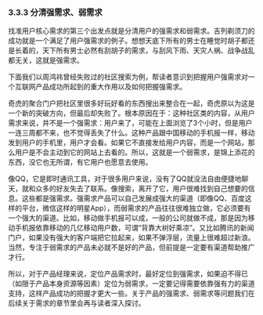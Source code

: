 ### 3.3.3 分清强需求、弱需求

找准用户核心需求的第三个出发点就是分清用户的强需求和弱需求。吉列剃须刀的成功就是一个满足了用户强需求的例子。想想天底下所有的男士在睡觉时胡子都还是长着的，天下所有男士必然有刮胡子的需求，与刮风下雨、天灾人祸、战争战乱都无关，这就是强需求。

下面我们以周鸿祎曾经失败过的社区搜索为例，帮读者意识到把握用户强需求对一个互联网产品成功所起到的重大作用以及如何把握强需求。

奇虎的聚合门户把社区里很多好玩好看的东西搜出来整合在一起，奇虎原以为这是一个新的突破方向，但最后却失败了。根本原因在于：这种社区类的内容，从用户需求来说，并不是一个强需求：用户来了，可能在上面浏览了3个小时，但是用户一连三周都不来，也不觉得丢失了什么。这种产品跟中国移动的手机报一样，移动发到用户的手机里，用户才会看。如果它不直接发给用户内容，而是一个网站，那么用户是不会主动到它的网站上去看的。所以，这就是一个弱需求，是锦上添花的东西，没它也无所谓，有它用户也愿意去使用。

像QQ，它是即时通讯工具，对于很多用户来说，没有了QQ就没法自由便捷地聊天，就和众多的好友失去了联系。像搜索，离开了它，用户很难找到自己想要的信息。这些都是强需求。强需求产品可以自己发展成强大的渠道（即像QQ、百度这样的平台，微信这样的明星App），而弱需求的产品往往很难独立做，它必须要有一个强大的渠道。比如，移动做手机报可以成，一般的公司就做不成，那是因为移动手机报依靠移动的几亿移动用户数，可谓“背靠大树好乘凉”。又比如腾讯的新闻门户，如果没有强大的客户端把它拉起来，如果不弹浮层，流量上很难超过新浪。当然，专注于弱需求的产品未必就不是好的产品，但前提是一定要有渠道帮助推广才行。

所以，对于产品经理来说，定位产品需求时，最好定位到强需求，如果迫不得已（如限于产品本身资源等因素）定位为弱需求，一定要记得需要依靠强有力的渠道支持，这样产品成功的把握才更大一些。关于产品的强需求、弱需求等问题我们在后续关于需求的章节里会再与读者深入探讨。
